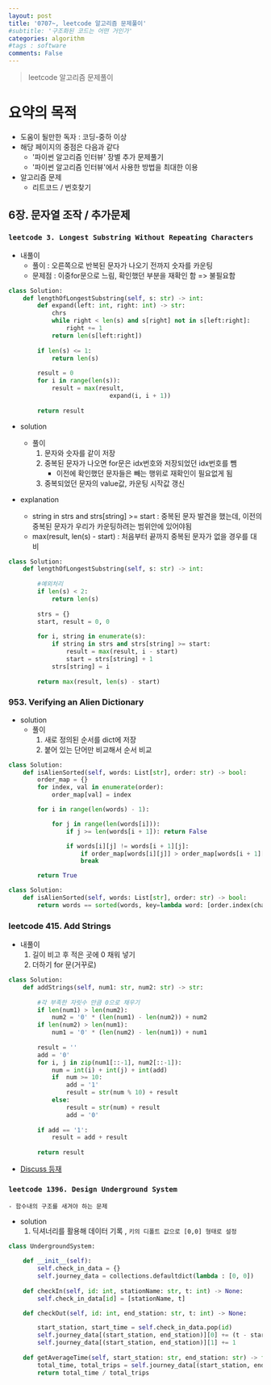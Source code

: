 ```yaml
---
layout: post
title: '0707~, leetcode 알고리즘 문제풀이'
#subtitle: '구조화된 코드는 어떤 거인가'
categories: algorithm
#tags : software  
comments: False
---
```


> leetcode 알고리즘 문제풀이

# 요약의 목적
- 도움이 될만한 독자 : 코딩-중하 이상
- 해당 페이지의 중점은 다음과 같다
    - '파이썬 알고리즘 인터뷰' 장별 추가 문제풀기
    - '파이썬 알고리즘 인터뷰'에서 사용한 방법을 최대한 이용 
- 알고리즘 문제
    - 리트코드 / 번호찾기

## 6장. 문자열 조작 / 추가문제
### `leetcode 3. Longest Substring Without Repeating Characters`
- 내풀이
  - 풀이 : 오른쪽으로 반복된 문자가 나오기 전까지 숫자를 카운팅
  - 문제점 : 이중for문으로 느림, 확인했던 부분을 재확인 함 => 불필요함
```python  
class Solution:
    def lengthOfLongestSubstring(self, s: str) -> int:
        def expand(left: int, right: int) -> str:
            chrs
            while right < len(s) and s[right] not in s[left:right]:
                right += 1
            return len(s[left:right])
        
        if len(s) <= 1:
            return len(s)
        
        result = 0
        for i in range(len(s)):
            result = max(result,
                            expand(i, i + 1))
        
        return result
```

- solution
  - 풀이
    1. 문자와 숫자를 같이 저장 
    2. 중복된 문자가 나오면 for문은 idx번호와 저장되었던 idx번호를 뺌
       - 이전에 확인했던 문자들은 빼는 행위로 재확인이 필요없게 됨 
    3. 중복되었던 문자의 value값, 카운팅 시작값 갱신
  
- explanation
  - string in strs and strs[string] >= start : 중복된 문자 발견을 했는데, 이전의 중복된 문자가 우리가 카운팅하려는 범위안에 있어야됨
  - max(result, len(s) - start) : 처음부터 끝까지 중복된 문자가 없을 경우를 대비 
```python  
class Solution:
    def lengthOfLongestSubstring(self, s: str) -> int:
        
        #예외처리
        if len(s) < 2:
            return len(s)
        
        strs = {}
        start, result = 0, 0
        
        for i, string in enumerate(s):
            if string in strs and strs[string] >= start:
                result = max(result, i - start)
                start = strs[string] + 1
            strs[string] = i
            
        return max(result, len(s) - start)
```

### 953. Verifying an Alien Dictionary

- solution
  - 풀이
    1. 새로 정의된 순서를 dict에 저장
    2. 붙어 있는 단어만 비교해서 순서 비교  
  
```python  
class Solution:
    def isAlienSorted(self, words: List[str], order: str) -> bool:
        order_map = {}
        for index, val in enumerate(order):
            order_map[val] = index

        for i in range(len(words) - 1):

            for j in range(len(words[i])):
                if j >= len(words[i + 1]): return False

                if words[i][j] != words[i + 1][j]:
                    if order_map[words[i][j]] > order_map[words[i + 1][j]]: return False
                    break

        return True
```

```python  
class Solution:
    def isAlienSorted(self, words: List[str], order: str) -> bool:
        return words == sorted(words, key=lambda word: [order.index(char) for char in word])
```


### leetcode 415. Add Strings

- 내풀이
  1. 길이 비고 후 적은 곳에 0 채워 넣기
  2. 더하기 for 문(거꾸로)  
```python  
class Solution:
    def addStrings(self, num1: str, num2: str) -> str:
        
        #각 부족한 자릿수 만큼 0으로 채우기
        if len(num1) > len(num2):
            num2 = '0' * (len(num1) - len(num2)) + num2
        if len(num2) > len(num1):
            num1 = '0' * (len(num2) - len(num1)) + num1
        
        result = ''
        add = '0'
        for i, j in zip(num1[::-1], num2[::-1]):
            num = int(i) + int(j) + int(add)
            if  num >= 10:
                add = '1'
                result = str(num % 10) + result
            else:
                result = str(num) + result
                add = '0'
        
        if add == '1':
            result = add + result
        
        return result
```

- [Discuss 등재](https://leetcode.com/problems/add-strings/discuss/1324890/python-solution)


### `leetcode 1396. Design Underground System`
`- 함수내의 구조를 새겨야 하는 문제`

- solution
  1. 딕셔너리를 활용해 데이터 기록 , `키의 디폴트 값으로 [0,0] 형태로 설정`
```python  
class UndergroundSystem:

    def __init__(self):
        self.check_in_data = {}
        self.journey_data = collections.defaultdict(lambda : [0, 0])
                
    def checkIn(self, id: int, stationName: str, t: int) -> None:
        self.check_in_data[id] = [stationName, t]

    def checkOut(self, id: int, end_station: str, t: int) -> None:

        start_station, start_time = self.check_in_data.pop(id)
        self.journey_data[(start_station, end_station)][0] += (t - start_time)
        self.journey_data[(start_station, end_station)][1] += 1
            
    def getAverageTime(self, start_station: str, end_station: str) -> float:
        total_time, total_trips = self.journey_data[(start_station, end_station)]
        return total_time / total_trips
```